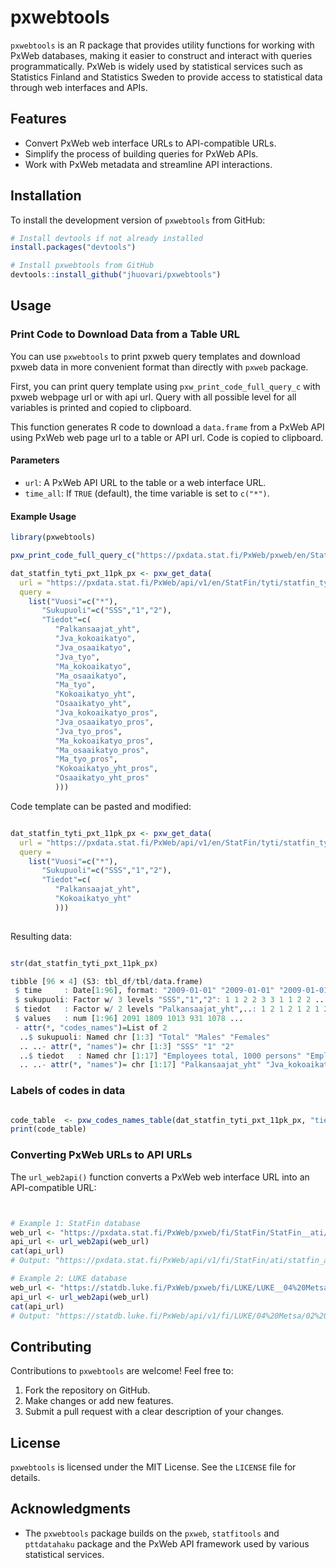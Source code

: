 # pxwebtools

`pxwebtools` is an R package that provides utility functions for working with PxWeb databases, making it easier to construct and interact with queries programmatically. PxWeb is widely used by statistical services such as Statistics Finland and Statistics Sweden to provide access to statistical data through web interfaces and APIs.

## Features

- Convert PxWeb web interface URLs to API-compatible URLs.
- Simplify the process of building queries for PxWeb APIs.
- Work with PxWeb metadata and streamline API interactions.


## Installation

To install the development version of `pxwebtools` from GitHub:

```r
# Install devtools if not already installed
install.packages("devtools")

# Install pxwebtools from GitHub
devtools::install_github("jhuovari/pxwebtools")
```

## Usage

### Print Code to Download Data from a Table URL

You can use `pxwebtools` to print pxweb query templates and download pxweb data
in more convenient format than directly with `pxweb` package.

First, you can print query template using `pxw_print_code_full_query_c` 
with pxweb webpage url or with api url. Query with all possible level for all
variables is printed and copied to clipboard. 

This function generates R code to download a `data.frame` from a PxWeb API using 
PxWeb web page url to a table or API url. Code is copied to clipboard.

#### Parameters

- `url`: A PxWeb API URL to the table or a web interface URL.
- `time_all`: If `TRUE` (default), the time variable is set to `c("*")`.


#### Example Usage

```r
library(pxwebtools)

pxw_print_code_full_query_c("https://pxdata.stat.fi/PxWeb/pxweb/en/StatFin/StatFin__tyti/statfin_tyti_pxt_11pk.px/")

```
```r
dat_statfin_tyti_pxt_11pk_px <- pxw_get_data(
  url = "https://pxdata.stat.fi/PxWeb/api/v1/en/StatFin/tyti/statfin_tyti_pxt_11pk.px/",
  query = 
    list("Vuosi"=c("*"),
       "Sukupuoli"=c("SSS","1","2"),
       "Tiedot"=c(
          "Palkansaajat_yht",
          "Jva_kokoaikatyo",
          "Jva_osaaikatyo",
          "Jva_tyo",
          "Ma_kokoaikatyo",
          "Ma_osaaikatyo",
          "Ma_tyo",
          "Kokoaikatyo_yht",
          "Osaaikatyo_yht",
          "Jva_kokoaikatyo_pros",
          "Jva_osaaikatyo_pros",
          "Jva_tyo_pros",
          "Ma_kokoaikatyo_pros",
          "Ma_osaaikatyo_pros",
          "Ma_tyo_pros",
          "Kokoaikatyo_yht_pros",
          "Osaaikatyo_yht_pros"
          )))
```

Code template can be pasted and modified:

```r

dat_statfin_tyti_pxt_11pk_px <- pxw_get_data(
  url = "https://pxdata.stat.fi/PxWeb/api/v1/en/StatFin/tyti/statfin_tyti_pxt_11pk.px/",
  query = 
    list("Vuosi"=c("*"),
       "Sukupuoli"=c("SSS","1","2"),
       "Tiedot"=c(
          "Palkansaajat_yht",
          "Kokoaikatyo_yht"
          )))
          
```

Resulting data:

```r

str(dat_statfin_tyti_pxt_11pk_px)

tibble [96 × 4] (S3: tbl_df/tbl/data.frame)
 $ time     : Date[1:96], format: "2009-01-01" "2009-01-01" "2009-01-01" "2009-01-01" ...
 $ sukupuoli: Factor w/ 3 levels "SSS","1","2": 1 1 2 2 3 3 1 1 2 2 ...
 $ tiedot   : Factor w/ 2 levels "Palkansaajat_yht",..: 1 2 1 2 1 2 1 2 1 2 ...
 $ values   : num [1:96] 2091 1809 1013 931 1078 ...
 - attr(*, "codes_names")=List of 2
  ..$ sukupuoli: Named chr [1:3] "Total" "Males" "Females"
  .. ..- attr(*, "names")= chr [1:3] "SSS" "1" "2"
  ..$ tiedot   : Named chr [1:17] "Employees total, 1000 persons" "Employees, permanent full-time work, 1000 persons" "Employees, permanent part-time work, 1000 persons" "Employees, permanent work total, 1000 persons" ...
  .. ..- attr(*, "names")= chr [1:17] "Palkansaajat_yht" "Jva_kokoaikatyo" "Jva_osaaikatyo" "Jva_tyo" ...

```

### Labels of codes in data

```r

code_table  <- pxw_codes_names_table(dat_statfin_tyti_pxt_11pk_px, "tiedot")
print(code_table)

```

### Converting PxWeb URLs to API URLs

The `url_web2api()` function converts a PxWeb web interface URL into an API-compatible URL:

```r


# Example 1: StatFin database
web_url <- "https://pxdata.stat.fi/PxWeb/pxweb/fi/StatFin/StatFin__ati/statfin_ati_pxt_11zt.px"
api_url <- url_web2api(web_url)
cat(api_url)
# Output: "https://pxdata.stat.fi/PxWeb/api/v1/fi/StatFin/ati/statfin_ati_pxt_11zt.px"

# Example 2: LUKE database
web_url <- "https://statdb.luke.fi/PxWeb/pxweb/fi/LUKE/LUKE__04%20Metsa__02%20Rakenne%20ja%20tuotanto__06%20Puun%20markkinahakkuut__04%20Vuositilastot/01a_Teollisuuspuun_hakkuut_maak_v.px/"
api_url <- url_web2api(web_url)
cat(api_url)
# Output: "https://statdb.luke.fi/PxWeb/api/v1/fi/LUKE/04%20Metsa/02%20Rakenne%20ja%20tuotanto/06%20Puun%20markkinahakkuut/04%20Vuositilastot/01a_Teollisuuspuun_hakkuut_maak_v.px"
```



## Contributing

Contributions to `pxwebtools` are welcome! Feel free to:

1. Fork the repository on GitHub.
2. Make changes or add new features.
3. Submit a pull request with a clear description of your changes.

## License

`pxwebtools` is licensed under the MIT License. See the `LICENSE` file for details.

## Acknowledgments

- The `pxwebtools` package builds on the `pxweb`, `statfitools` and `pttdatahaku` package and the PxWeb API framework used by various statistical services.

